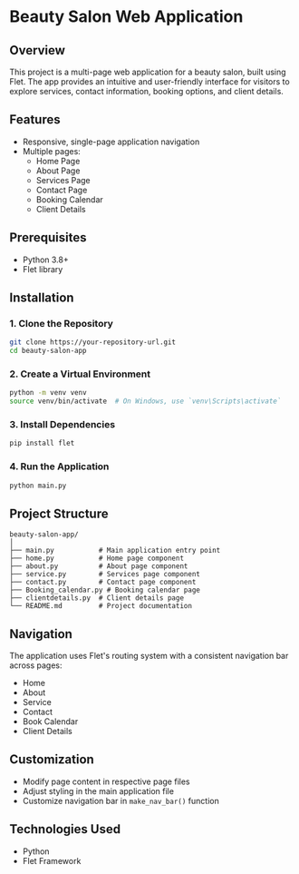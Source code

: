 # Beauty Salon Web Application

## Overview

This project is a multi-page web application for a beauty salon, built using Flet. The app provides an intuitive and user-friendly interface for visitors to explore services, contact information, booking options, and client details.

## Features

- Responsive, single-page application navigation
- Multiple pages:
  - Home Page
  - About Page
  - Services Page
  - Contact Page
  - Booking Calendar
  - Client Details

## Prerequisites

- Python 3.8+
- Flet library

## Installation

### 1. Clone the Repository

```bash
git clone https://your-repository-url.git
cd beauty-salon-app
```

### 2. Create a Virtual Environment

```bash
python -m venv venv
source venv/bin/activate  # On Windows, use `venv\Scripts\activate`
```

### 3. Install Dependencies

```bash
pip install flet
```

### 4. Run the Application

```bash
python main.py
```

## Project Structure

```
beauty-salon-app/
│
├── main.py           # Main application entry point
├── home.py           # Home page component
├── about.py          # About page component
├── service.py        # Services page component
├── contact.py        # Contact page component
├── Booking_calendar.py # Booking calendar page
├── clientdetails.py  # Client details page
└── README.md         # Project documentation
```

## Navigation

The application uses Flet's routing system with a consistent navigation bar across pages:

- Home
- About
- Service
- Contact
- Book Calendar
- Client Details

## Customization

- Modify page content in respective page files
- Adjust styling in the main application file
- Customize navigation bar in `make_nav_bar()` function

## Technologies Used

- Python
- Flet Framework
